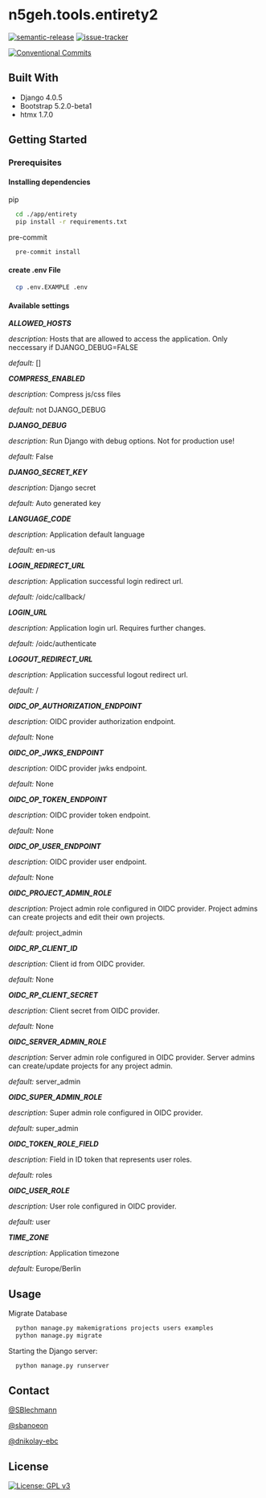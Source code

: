 # n5geh.tools.entirety2

[![semantic-release](https://github.com/N5GEH/n5geh.tools.entirety2/actions/workflows/semantic-release.yml/badge.svg)](https://github.com/N5GEH/n5geh.tools.entirety2/actions/workflows/semantic-release.yml)
[![issue-tracker](https://github.com/N5GEH/n5geh.tools.entirety2/actions/workflows/issue-tracker.yml/badge.svg)](https://github.com/N5GEH/n5geh.tools.entirety2/actions/workflows/issue-tracker.yml)

[![Conventional Commits](https://img.shields.io/badge/Conventional%20Commits-1.0.0-yellow.svg)](https://conventionalcommits.org)

## Built With

- Django 4.0.5
- Bootstrap 5.2.0-beta1
- htmx 1.7.0

## Getting Started

### Prerequisites

#### Installing dependencies

pip

```bash
  cd ./app/entirety
  pip install -r requirements.txt
```

pre-commit

```bash
  pre-commit install
```

#### create .env File

```bash
  cp .env.EXAMPLE .env
```

#### Available settings

***ALLOWED_HOSTS***

*description:* Hosts that are allowed to access the application.
Only neccessary if DJANGO_DEBUG=FALSE

*default:* []

***COMPRESS_ENABLED***

*description:* Compress js/css files

*default:* not DJANGO_DEBUG

***DJANGO_DEBUG***

*description:* Run Django with debug options. Not for production use!

*default:* False

***DJANGO_SECRET_KEY***

*description:* Django secret

*default:* Auto generated key

***LANGUAGE_CODE***

*description:* Application default language

*default:* en-us

***LOGIN_REDIRECT_URL***

*description:* Application successful login redirect url.

*default:* /oidc/callback/

***LOGIN_URL***

*description:* Application login url. Requires further changes.

*default:* /oidc/authenticate

***LOGOUT_REDIRECT_URL***

*description:* Application successful logout redirect url.

*default:* /

***OIDC_OP_AUTHORIZATION_ENDPOINT***

*description:* OIDC provider authorization endpoint.

*default:* None

***OIDC_OP_JWKS_ENDPOINT***

*description:* OIDC provider jwks endpoint.

*default:* None

***OIDC_OP_TOKEN_ENDPOINT***

*description:* OIDC provider token endpoint.

*default:* None

***OIDC_OP_USER_ENDPOINT***

*description:* OIDC provider user endpoint.

*default:* None

***OIDC_PROJECT_ADMIN_ROLE***

*description:* Project admin role configured in OIDC provider.
Project admins can create projects and edit their own projects.

*default:* project_admin

***OIDC_RP_CLIENT_ID***

*description:* Client id from OIDC provider.

*default:* None

***OIDC_RP_CLIENT_SECRET***

*description:* Client secret from OIDC provider.

*default:* None

***OIDC_SERVER_ADMIN_ROLE***

*description:* Server admin role configured in OIDC provider.
Server admins can create/update projects for any project admin.

*default:* server_admin

***OIDC_SUPER_ADMIN_ROLE***

*description:* Super admin role configured in OIDC provider.

*default:* super_admin

***OIDC_TOKEN_ROLE_FIELD***

*description:* Field in ID token that represents user roles.

*default:* roles

***OIDC_USER_ROLE***

*description:* User role configured in OIDC provider.

*default:* user

***TIME_ZONE***

*description:* Application timezone

*default:* Europe/Berlin

## Usage

Migrate Database

```bash
  python manage.py makemigrations projects users examples
  python manage.py migrate
```

Starting the Django server:

```bash
  python manage.py runserver
```

## Contact

[@SBlechmann](https://github.com/SBlechmann)

[@sbanoeon](https://github.com/sbanoeon)

[@dnikolay-ebc](https://github.com/dnikolay-ebc)

## License

[![License: GPL v3](https://img.shields.io/badge/License-GPLv3-blue.svg)](LICENSE)
